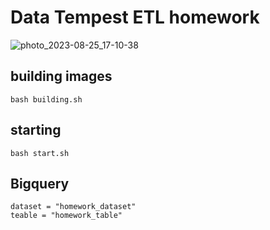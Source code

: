 # Data Tempest ETL homework
![photo_2023-08-25_17-10-38](https://github.com/tiltgod/docker-spark-airflow/assets/22901365/a0a52ddf-d1b4-4709-9210-9e1f867e87b6)

## building images

```
bash building.sh
```

## starting 
```
bash start.sh
```

## Bigquery
```
dataset = "homework_dataset"
teable = "homework_table"
```